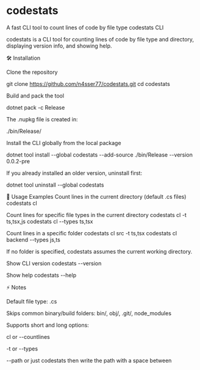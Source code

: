 # codestats
A fast CLI tool to count lines of code by file type
codestats CLI

codestats is a CLI tool for counting lines of code by file type and directory, displaying version info, and showing help.

🛠 Installation

Clone the repository

git clone https://github.com/n4sser77/codestats.git
cd codestats


Build and pack the tool

dotnet pack -c Release


The .nupkg file is created in:

./bin/Release/


Install the CLI globally from the local package

dotnet tool install --global codestats --add-source ./bin/Release --version 0.0.2-pre


If you already installed an older version, uninstall first:

dotnet tool uninstall --global codestats

📖 Usage Examples
Count lines in the current directory (default .cs files)
codestats cl

Count lines for specific file types in the current directory
codestats cl -t ts,tsx,js
codestats cl --types ts,tsx

Count lines in a specific folder
codestats cl src -t ts,tsx
codestats cl backend --types js,ts


If no folder is specified, codestats assumes the current working directory.

Show CLI version
codestats --version

Show help
codestats --help

⚡ Notes

Default file type: .cs

Skips common binary/build folders: bin/, obj/, .git/, node_modules

Supports short and long options:

cl or --countlines

-t or --types

--path or just
codestats then write the path with a space between
